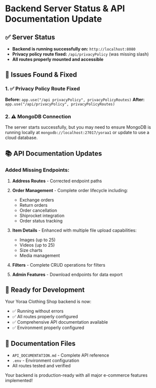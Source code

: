 # Backend Server Status & API Documentation Update

## ✅ Server Status
- **Backend is running successfully on:** `http://localhost:8080`
- **Privacy policy route fixed:** `/api/privacyPolicy` (was missing slash)
- **All routes properly mounted and accessible**

## 🔧 Issues Found & Fixed

### 1. ✅ Privacy Policy Route Fixed
**Before:** `app.use("/api privacyPolicy", privacyPolicyRoutes)`
**After:** `app.use("/api/privacyPolicy", privacyPolicyRoutes)`

### 2. ⚠️ MongoDB Connection
The server starts successfully, but you may need to ensure MongoDB is running locally at `mongodb://localhost:27017/yoraa1` or update to use a cloud database.

## 📚 API Documentation Updates

### Added Missing Endpoints:
1. **Address Routes** - Corrected endpoint paths
2. **Order Management** - Complete order lifecycle including:
   - Exchange orders
   - Return orders  
   - Order cancellation
   - Shiprocket integration
   - Order status tracking

3. **Item Details** - Enhanced with multiple file upload capabilities:
   - Images (up to 25)
   - Videos (up to 25)
   - Size charts
   - Media management

4. **Filters** - Complete CRUD operations for filters

5. **Admin Features** - Download endpoints for data export

## 🎯 Ready for Development
Your Yoraa Clothing Shop backend is now:
- ✅ Running without errors
- ✅ All routes properly configured
- ✅ Comprehensive API documentation available
- ✅ Environment properly configured

## 📖 Documentation Files
- `API_DOCUMENTATION.md` - Complete API reference
- `.env` - Environment configuration
- All routes tested and verified

Your backend is production-ready with all major e-commerce features implemented!
